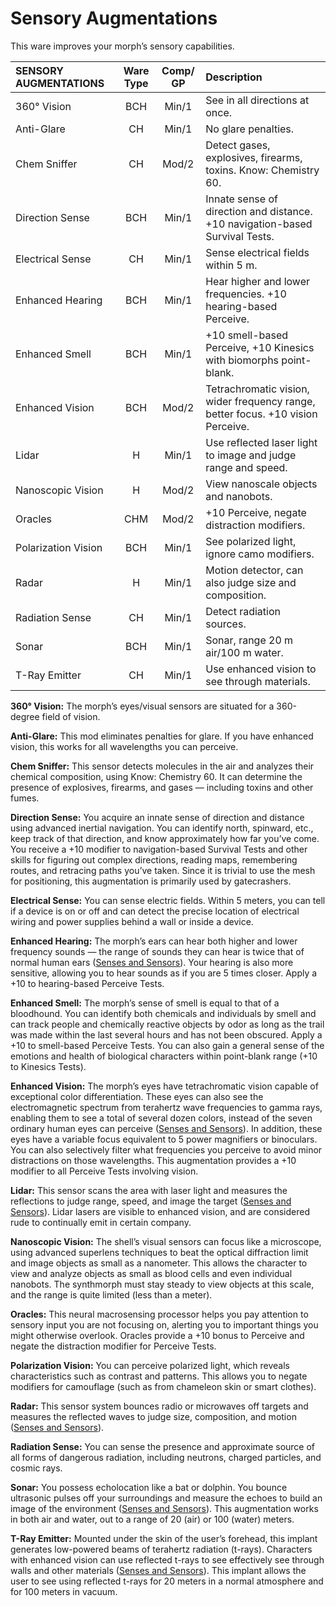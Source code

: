 # Sensory Augmentations

This ware improves your morph’s sensory capabilities.

<!--sort-->

| SENSORY AUGMENTATIONS | Ware Type | Comp/<wbr>GP | Description                                                                      |
| :-------------------- | :-------: | :----------: | :------------------------------------------------------------------------------- |
| 360° Vision           |    BCH    |    Min/1     | See in all directions at once.                                                   |
| Anti-Glare            |    CH     |    Min/1     | No glare penalties.                                                              |
| Chem Sniffer          |    CH     |    Mod/2     | Detect gases, explosives, firearms, toxins. Know: Chemistry 60.                  |
| Direction Sense       |    BCH    |    Min/1     | Innate sense of direction and distance. +10 navigation-based Survival Tests.     |
| Electrical Sense      |    CH     |    Min/1     | Sense electrical fields within 5&nbsp;m.                                         |
| Enhanced Hearing      |    BCH    |    Min/1     | Hear higher and lower frequencies. +10 hearing-based Perceive.                   |
| Enhanced Smell        |    BCH    |    Min/1     | +10 smell-based Perceive, +10 Kinesics with biomorphs point-blank.               |
| Enhanced Vision       |    BCH    |    Mod/2     | Tetrachromatic vision, wider frequency range, better focus. +10 vision Perceive. |
| Lidar                 |     H     |    Min/1     | Use reflected laser light to image and judge range and speed.                    |
| Nanoscopic Vision     |     H     |    Mod/2     | View nanoscale objects and nanobots.                                             |
| Oracles               |    CHM    |    Mod/2     | +10 Perceive, negate distraction modifiers.                                      |
| Polarization Vision   |    BCH    |    Min/1     | See polarized light, ignore camo modifiers.                                      |
| Radar                 |     H     |    Min/1     | Motion detector, can also judge size and composition.                            |
| Radiation Sense       |    CH     |    Min/1     | Detect radiation sources.                                                        |
| Sonar                 |    BCH    |    Min/1     | Sonar, range 20&nbsp;m air/100&nbsp;m water.                                     |
| T-Ray Emitter         |    CH     |    Min/1     | Use enhanced vision to see through materials.                                    |

<!--sort-->

**360° Vision:** The morph’s eyes/visual sensors are situated for a 360-degree field of vision.

**Anti-Glare:** This mod eliminates penalties for glare. If you have enhanced vision, this works for all wavelengths you can perceive.

**Chem Sniffer:** This sensor detects molecules in the air and analyzes their chemical composition, using Know: Chemistry 60. It can determine the presence of explosives, firearms, and gases — including toxins and other fumes.

**Direction Sense:** You acquire an innate sense of direction and distance using advanced inertial navigation. You can identify north, spinward, etc., keep track of that direction, and know approximately how far you’ve come. You receive a +10 modifier to navigation-based Survival Tests and other skills for figuring out complex directions, reading maps, remembering routes, and retracing paths you’ve taken. Since it is trivial to use the mesh for positioning, this augmentation is primarily used by gatecrashers.

**Electrical Sense:** You can sense electric fields. Within 5 meters, you can tell if a device is on or off and can detect the precise location of electrical wiring and power supplies behind a wall or inside a device.

**Enhanced Hearing:** The morph’s ears can hear both higher and lower frequency sounds — the range of sounds they can hear is twice that of normal human ears ([Senses and Sensors](07-senses-and-sensors.md)). Your hearing is also more sensitive, allowing you to hear sounds as if you are 5 times closer. Apply a +10 to hearing-based Perceive Tests.

**Enhanced Smell:** The morph’s sense of smell is equal to that of a bloodhound. You can identify both chemicals and individuals by smell and can track people and chemically reactive objects by odor as long as the trail was made within the last several hours and has not been obscured. Apply a +10 to smell-based Perceive Tests. You can also gain a general sense of the emotions and health of biological characters within point-blank range (+10 to Kinesics Tests).

**Enhanced Vision:** The morph’s eyes have tetrachromatic vision capable of exceptional color differentiation. These eyes can also see the electromagnetic spectrum from terahertz wave frequencies to gamma rays, enabling them to see a total of several dozen colors, instead of the seven ordinary human eyes can perceive ([Senses and Sensors](07-senses-and-sensors.md)). In addition, these eyes have a variable focus equivalent to 5 power magnifiers or binoculars. You can also selectively filter what frequencies you perceive to avoid minor distractions on those wavelengths. This augmentation provides a +10 modifier to all Perceive Tests involving vision.

**Lidar:** This sensor scans the area with laser light and measures the reflections to judge range, speed, and image the target ([Senses and Sensors](07-senses-and-sensors.md)). Lidar lasers are visible to enhanced vision, and are considered rude to continually emit in certain company.

**Nanoscopic Vision:** The shell’s visual sensors can focus like a microscope, using advanced superlens techniques to beat the optical diffraction limit and image objects as small as a nanometer. This allows the character to view and analyze objects as small as blood cells and even individual nanobots. The synthmorph must stay steady to view objects at this scale, and the range is quite limited (less than a meter).

**Oracles:** This neural macrosensing processor helps you pay attention to sensory input you are not focusing on, alerting you to important things you might otherwise overlook. Oracles provide a +10 bonus to Perceive and negate the distraction modifier for Perceive Tests.

**Polarization Vision:** You can perceive polarized light, which reveals characteristics such as contrast and patterns. This allows you to negate modifiers for camouflage (such as from chameleon skin or smart clothes).

**Radar:** This sensor system bounces radio or microwaves off targets and measures the reflected waves to judge size, composition, and motion ([Senses and Sensors](07-senses-and-sensors.md)).

**Radiation Sense:** You can sense the presence and approximate source of all forms of dangerous radiation, including neutrons, charged particles, and cosmic rays.

**Sonar:** You possess echolocation like a bat or dolphin. You bounce ultrasonic pulses off your surroundings and measure the echoes to build an image of the environment ([Senses and Sensors](07-senses-and-sensors.md)). This augmentation works in both air and water, out to a range of 20 (air) or 100 (water) meters.

**T-Ray Emitter:** Mounted under the skin of the user’s forehead, this implant generates low-powered beams of terahertz radiation (t-rays). Characters with enhanced vision can use reflected t-rays to see effectively see through walls and other materials ([Senses and Sensors](07-senses-and-sensors.md)). This implant allows the user to see using reflected t-rays for 20 meters in a normal atmosphere and for 100 meters in vacuum.

<!--sort-end-->

